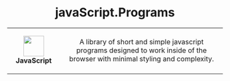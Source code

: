 <h1 align="center">javaScript.Programs</h1>
<table>
  <tr>
    <td align="center" height="108" width="108">
        <img
        src="https://cdn.jsdelivr.net/gh/devicons/devicon/icons/javascript/javascript-plain.svg"
        width="48"
        height="48"
        />
        <br /><strong>JavaScript</strong>
    </td>
    <td align="center" height="108">
      <p align="center">A library of short and simple javascript programs designed to work inside of the browser with minimal styling and complexity.
      </p>
     </td>
   </tr>
 </table>
